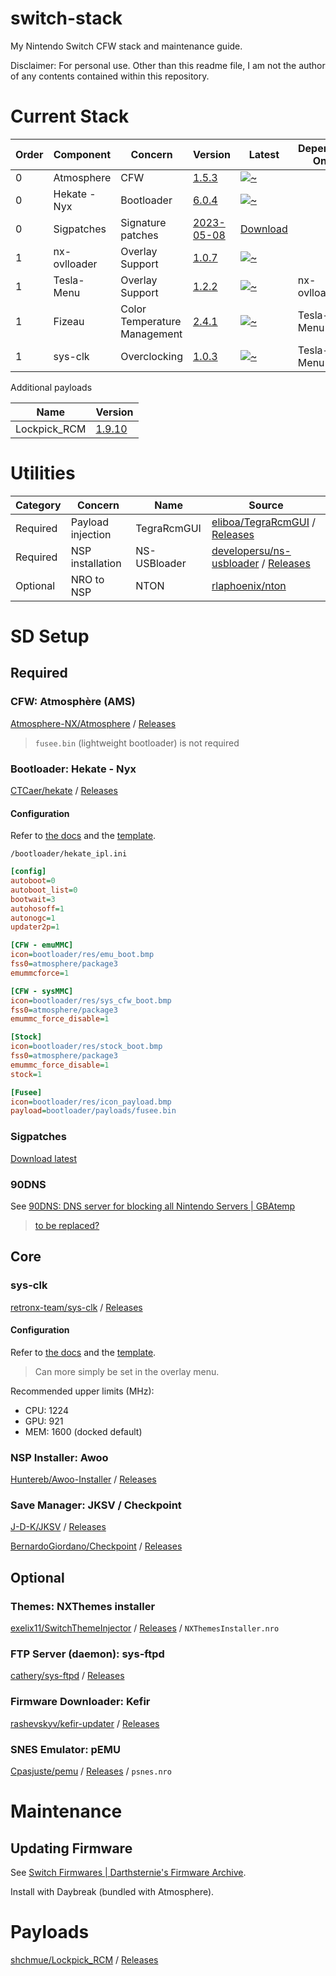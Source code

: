 
# switch-stack

My Nintendo Switch CFW stack and maintenance guide.

Disclaimer: For personal use. Other than this readme file, I am not the author of any contents contained within this repository.

# Current Stack

| Order | Component    | Concern                      | Version                                                                   | Latest                                                                                                                                | Depends On   |
| ----- | ------------ | ---------------------------- | ------------------------------------------------------------------------- | ------------------------------------------------------------------------------------------------------------------------------------- | ------------ |
| 0     | Atmosphere   | CFW                          | [1.5.3](https://github.com/Atmosphere-NX/Atmosphere/releases/tag/1.5.3)   | [![~](https://img.shields.io/github/v/release/Atmosphere-NX/Atmosphere?label=)](https://github.com/Atmosphere-NX/Atmosphere/releases) |              |
| 0     | Hekate - Nyx | Bootloader                   | [6.0.4](https://github.com/CTCaer/hekate/releases/tag/v6.0.4)             | [![~](https://img.shields.io/github/v/release/CTCaer/hekate?label=)](https://github.com/CTCaer/hekate/releases)                       |              |
| 0     | Sigpatches   | Signature patches            | [2023-05-08](https://sigmapatches.coomer.party/sigpatches.zip?2023-05-08) | [Download](https://sigmapatches.coomer.party/sigpatches.zip)                                                                          |              |
| 1     | nx-ovlloader | Overlay Support              | [1.0.7](https://github.com/WerWolv/nx-ovlloader/releases/tag/v1.0.7)      | [![~](https://img.shields.io/github/v/release/WerWolv/nx-ovlloader?label=)](https://github.com/WerWolv/nx-ovlloader/releases)         |              |
| 1     | Tesla-Menu   | Overlay Support              | [1.2.2](https://github.com/WerWolv/Tesla-Menu/releases/tag/v1.2.2)        | [![~](https://img.shields.io/github/v/release/WerWolv/Tesla-Menu?label=)](https://github.com/WerWolv/Tesla-Menu/releases)             | nx-ovlloader |
| 1     | Fizeau       | Color Temperature Management | [2.4.1](https://github.com/averne/Fizeau/releases/tag/v2.4.1)             | [![~](https://img.shields.io/github/v/release/averne/Fizeau?label=)](https://github.com/averne/Fizeau/releases)                       | Tesla-Menu   |
| 1     | sys-clk      | Overclocking                 | [1.0.3](https://github.com/retronx-team/sys-clk/releases/tag/1.0.3)       | [![~](https://img.shields.io/github/v/release/retronx-team/sys-clk?label=)](https://github.com/retronx-team/sys-clk/releases)         | Tesla-Menu   |

Additional payloads

| Name         | Version                                                                |
| ------------ | ---------------------------------------------------------------------- |
| Lockpick_RCM | [1.9.10](https://github.com/shchmue/Lockpick_RCM/releases/tag/v1.9.10) |

# Utilities

| Category | Concern           | Name         | Source                                                                                                                   |
| -------- | ----------------- | ------------ | ------------------------------------------------------------------------------------------------------------------------ |
| Required | Payload injection | TegraRcmGUI  | [eliboa/TegraRcmGUI](https://github.com/eliboa/TegraRcmGUI) / [Releases](https://github.com/eliboa/TegraRcmGUI/releases) |
| Required | NSP installation  | NS-USBloader | [developersu/ns-usbloader](https://github.com/developersu/ns-usbloader) / [Releases](developersu/ns-usbloader/releases)  |
| Optional | NRO to NSP        | NTON         | [rlaphoenix/nton](https://github.com/rlaphoenix/nton)                                                                    |

# SD Setup

## Required

### CFW: Atmosphère (AMS)

[Atmosphere-NX/Atmosphere](https://github.com/Atmosphere-NX/Atmosphere) / [Releases](https://github.com/Atmosphere-NX/Atmosphere/releases)

> `fusee.bin` (lightweight bootloader) is not required

### Bootloader: Hekate - Nyx

[CTCaer/hekate](https://github.com/CTCaer/hekate) / [Releases](https://github.com/CTCaer/hekate/releases)

#### Configuration

Refer to [the docs](https://github.com/CTCaer/hekate#bootloader-configuration) and the [template](https://github.com/CTCaer/hekate/blob/master/res/hekate_ipl_template.ini).

`/bootloader/hekate_ipl.ini`

``` ini
[config]
autoboot=0
autoboot_list=0
bootwait=3
autohosoff=1
autonogc=1
updater2p=1

[CFW - emuMMC]
icon=bootloader/res/emu_boot.bmp
fss0=atmosphere/package3
emummcforce=1

[CFW - sysMMC]
icon=bootloader/res/sys_cfw_boot.bmp
fss0=atmosphere/package3
emummc_force_disable=1

[Stock]
icon=bootloader/res/stock_boot.bmp
fss0=atmosphere/package3
emummc_force_disable=1
stock=1

[Fusee]
icon=bootloader/res/icon_payload.bmp
payload=bootloader/payloads/fusee.bin
```

### Sigpatches

[Download latest](https://sigmapatches.coomer.party/sigpatches.zip)

### 90DNS

See [90DNS: DNS server for blocking all Nintendo Servers | GBAtemp](https://gbatemp.net/threads/90dns-dns-server-for-blocking-all-nintendo-servers.516234/)

> [to be replaced?](https://rentry.org/AvoidSwitchBan)

## Core

### sys-clk

[retronx-team/sys-clk](https://github.com/retronx-team/sys-clk) / [Releases](https://github.com/retronx-team/sys-clk/releases)

#### Configuration

Refer to [the docs](https://github.com/retronx-team/sys-clk#config) and the [template](https://github.com/retronx-team/sys-clk/blob/develop/config.ini.template).

> Can more simply be set in the overlay menu.

Recommended upper limits (MHz):

- CPU: 1224
- GPU: 921
- MEM: 1600 (docked default)

### NSP Installer: Awoo

[Huntereb/Awoo-Installer](https://github.com/Huntereb/Awoo-Installer) / [Releases](https://github.com/Huntereb/Awoo-Installer/releases)

### Save Manager: JKSV / Checkpoint

[J-D-K/JKSV](https://github.com/J-D-K/JKSV) / [Releases](https://github.com/J-D-K/JKSV/releases)

[BernardoGiordano/Checkpoint](https://github.com/BernardoGiordano/Checkpoint) / [Releases](https://github.com/BernardoGiordano/Checkpoint/releases)

## Optional

### Themes: NXThemes installer

[exelix11/SwitchThemeInjector](https://github.com/exelix11/SwitchThemeInjector) / [Releases](https://github.com/exelix11/SwitchThemeInjector/releases) / `NXThemesInstaller.nro`

### FTP Server (daemon): sys-ftpd

[cathery/sys-ftpd](https://github.com/cathery/sys-ftpd) / [Releases](https://github.com/cathery/sys-ftpd/releases)

### Firmware Downloader: Kefir

[rashevskyv/kefir-updater](https://github.com/rashevskyv/kefir-updater) / [Releases](https://github.com/rashevskyv/kefir-updater/releases)

### SNES Emulator: pEMU

[Cpasjuste/pemu](https://github.com/Cpasjuste/pemu) / [Releases](https://github.com/Cpasjuste/pemu/releases) / `psnes.nro`

# Maintenance

## Updating Firmware

See [Switch Firmwares | Darthsternie's Firmware Archive](https://darthsternie.net/switch-firmwares/).

Install with Daybreak (bundled with Atmosphere).

# Payloads

[shchmue/Lockpick_RCM](https://github.com/shchmue/Lockpick_RCM) / [Releases](https://github.com/shchmue/Lockpick_RCM/releases)
